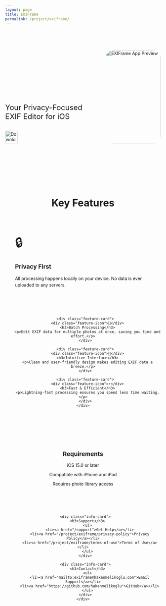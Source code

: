 ```yaml
---
layout: page
title: EXIFrame
permalink: /project/exiframe/
---
```


<div class="app-landing">
  <div class="hero-section">
    <div class="hero-content">
      <h1>EXIFrame</h1>
      <p class="tagline">Your Privacy-Focused EXIF Editor for iOS</p>
      <div class="app-buttons">
        <a href="https://apps.apple.com/app/exiframe/id6450112660" class="app-store-button" target="_blank">
          <img src="/assets/images/app-store-badge.svg" alt="Download on the App Store">
        </a>
      </div>
    </div>
    <div class="hero-image">
      <img src="/assets/images/exiframe-preview.png" alt="EXIFrame App Preview" class="app-preview">
    </div>
  </div>

  <div class="features-section">
    <h2>Key Features</h2>
    <div class="features-grid">
      <div class="feature-card">
        <div class="feature-icon">🔒</div>
        <h3>Privacy First</h3>
        <p>All processing happens locally on your device. No data is ever uploaded to any servers.</p>
      </div>

      <div class="feature-card">
        <div class="feature-icon">📸</div>
        <h3>Batch Processing</h3>
        <p>Edit EXIF data for multiple photos at once, saving you time and effort.</p>
      </div>

      <div class="feature-card">
        <div class="feature-icon">🎯</div>
        <h3>Intuitive Interface</h3>
        <p>Clean and user-friendly design makes editing EXIF data a breeze.</p>
      </div>

      <div class="feature-card">
        <div class="feature-icon">⚡️</div>
        <h3>Fast & Efficient</h3>
        <p>Lightning-fast processing ensures you spend less time waiting.</p>
      </div>
    </div>
  </div>

  <div class="info-section">
    <div class="info-grid">
      <div class="info-card">
        <h3>Requirements</h3>
        <ul>
          <li>iOS 15.0 or later</li>
          <li>Compatible with iPhone and iPad</li>
          <li>Requires photo library access</li>
        </ul>
      </div>

      <div class="info-card">
        <h3>Support</h3>
        <ul>
          <li><a href="/support">Get Help</a></li>
          <li><a href="/project/exiframe/privacy-policy">Privacy Policy</a></li>
          <li><a href="/project/exiframe/terms-of-use">Terms of Use</a></li>
        </ul>
      </div>

      <div class="info-card">
        <h3>Contact</h3>
        <ul>
          <li><a href="mailto:exiframe@hakanmelikoglu.com">Email Support</a></li>
          <li><a href="https://github.com/hakanmelikoglu">GitHub</a></li>
        </ul>
      </div>
    </div>
  </div>
</div>

<style>
.app-landing {
    max-width: 1200px;
    margin: 0 auto;
}

.hero-section {
    display: grid;
    grid-template-columns: 1fr 1fr;
    gap: 4rem;
    align-items: center;
    padding: 4rem 0;
}

.hero-content h1 {
    font-size: 3.5rem;
    margin-bottom: 1rem;
    background: linear-gradient(120deg, var(--primary-color), #5856D6);
    -webkit-background-clip: text;
    -webkit-text-fill-color: transparent;
}

.tagline {
    font-size: 1.5rem;
    color: var(--light-text);
    margin-bottom: 2rem;
}

.app-preview {
    width: 100%;
    max-width: 400px;
    height: auto;
    border-radius: 24px;
    box-shadow: var(--card-shadow);
}

.features-section {
    padding: 4rem 0;
    text-align: center;
}

.features-section h2 {
    font-size: 2rem;
    margin-bottom: 3rem;
    color: var(--text-color);
}

.features-grid {
    display: grid;
    grid-template-columns: repeat(auto-fit, minmax(250px, 1fr));
    gap: 2rem;
}

.feature-card {
    background: var(--card-background);
    padding: 2rem;
    border-radius: 16px;
    text-align: left;
    box-shadow: var(--card-shadow);
    transition: transform 0.2s ease;
}

.feature-card:hover {
    transform: translateY(-5px);
}

.feature-icon {
    font-size: 2.5rem;
    margin-bottom: 1rem;
}

.feature-card h3 {
    color: var(--text-color);
    margin-bottom: 1rem;
    font-size: 1.2rem;
}

.feature-card p {
    color: var(--light-text);
    line-height: 1.5;
}

.info-section {
    padding: 4rem 0;
    border-top: 1px solid var(--border-color);
}

.info-grid {
    display: grid;
    grid-template-columns: repeat(auto-fit, minmax(250px, 1fr));
    gap: 2rem;
}

.info-card {
    background: var(--card-background);
    padding: 2rem;
    border-radius: 16px;
    box-shadow: var(--card-shadow);
}

.info-card h3 {
    color: var(--text-color);
    margin-bottom: 1rem;
    font-size: 1.2rem;
}

.info-card ul {
    list-style: none;
    padding: 0;
    margin: 0;
}

.info-card li {
    margin-bottom: 0.8rem;
    color: var(--light-text);
}

.info-card a {
    color: var(--primary-color);
    text-decoration: none;
    
    &:hover {
        text-decoration: underline;
    }
}

.app-store-button img {
    height: 40px;
    width: auto;
}

@media (max-width: 768px) {
    .hero-section {
        grid-template-columns: 1fr;
        text-align: center;
        gap: 2rem;
    }
    
    .hero-content h1 {
        font-size: 2.5rem;
    }
    
    .tagline {
        font-size: 1.2rem;
    }
    
    .app-preview {
        max-width: 80%;
        margin: 0 auto;
    }
}
</style> 